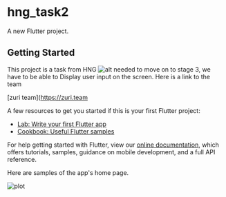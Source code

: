 # hng_task2

A new Flutter project.

## Getting Started

This project is a task from HNG ![alt](  https://encrypted-tbn0.gstatic.com/images?q=tbn:ANd9GcTiQyt-0oZXF2TlZPHomk66UmfS6Kl8Ab8j0w&usqp=CAU) needed to move on to stage 3, we have to be able to
Display user input on the screen.
Here is a link to the team <p>

 [zuri team](https://zuri.team

A few resources to get you started if this is your first Flutter project:

- [Lab: Write your first Flutter app](https://flutter.dev/docs/get-started/codelab)
- [Cookbook: Useful Flutter samples](https://flutter.dev/docs/cookbook)

For help getting started with Flutter, view our
[online documentation](https://flutter.dev/docs), which offers tutorials,
samples, guidance on mobile development, and a full API reference.

Here are samples of the app's home page.

![plot](hng.gif)
